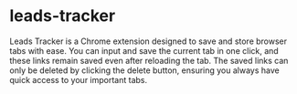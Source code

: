 # leads-tracker
Leads Tracker is a Chrome extension designed to save and store browser tabs with ease. You can input and save the current tab in one click, and these links remain saved even after reloading the tab. The saved links can only be deleted by clicking the delete button, ensuring you always have quick access to your important tabs.
